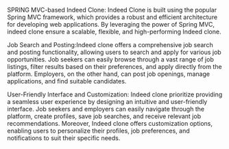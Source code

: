 SPRING MVC-based Indeed Clone: Indeed Clone is built using the popular Spring MVC framework, which provides a robust and efficient architecture for developing web applications. By leveraging the power of Spring MVC, indeed clone ensure a scalable, flexible, and high-performing Indeed clone.

Job Search and Posting:Indeed clone offers a comprehensive job search and posting functionality, allowing users to search and apply for various job opportunities. Job seekers can easily browse through a vast range of job listings, filter results based on their preferences, and apply directly from the platform. Employers, on the other hand, can post job openings, manage applications, and find suitable candidates.

User-Friendly Interface and Customization: Indeed clone prioritize providing a seamless user experience by designing an intuitive and user-friendly interface. Job seekers and employers can easily navigate through the platform, create profiles, save job searches, and receive relevant job recommendations. Moreover, Indeed clone offers customization options, enabling users to personalize their profiles, job preferences, and notifications to suit their specific needs.
